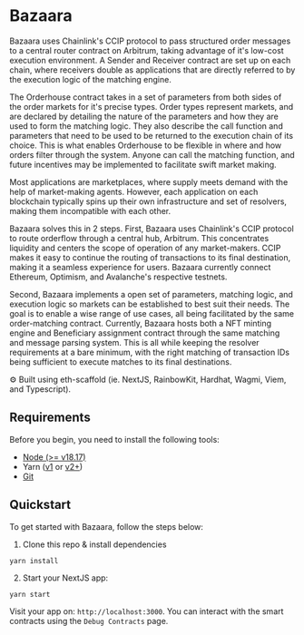 # Bazaara

Bazaara uses Chainlink's CCIP protocol to pass structured order messages to a central router contract on Arbitrum, taking advantage of it's low-cost execution environment. A Sender and Receiver contract are set up on each chain, where receivers double as applications that are directly referred to by the execution logic of the matching engine. 

The Orderhouse contract takes in a set of parameters from both sides of the order markets for it's precise types. Order types represent markets, and are declared by detailing the nature of the parameters and how they are used to form the matching logic. They also describe the call function and parameters that need to be used to be returned to the execution chain of its choice. This is what enables Orderhouse to be flexible in where and how orders filter through the system. Anyone can call the matching function, and future incentives may be implemented to facilitate swift market making. 

Most applications are marketplaces, where supply meets demand with the help of market-making agents. However, each application on each blockchain typically spins up their own infrastructure and set of resolvers, making them incompatible with each other. 

Bazaara solves this in 2 steps. First, Bazaara uses Chainlink's CCIP protocol to route orderflow through a central hub, Arbitrum. This concentrates liquidity and centers the scope of operation of any market-makers. CCIP makes it easy to continue the routing of transactions to its final destination, making it a seamless experience for users. Bazaara currently connect Ethereum, Optimism, and Avalanche's respective testnets. 

Second, Bazaara implements a open set of parameters, matching logic, and execution logic so markets can be established to best suit their needs. The goal is to enable a wise range of use cases, all being facilitated by the same order-matching contract. Currently, Bazaara hosts both a NFT minting engine and Beneficiary assignment contract through the same matching and message parsing system. This is all while keeping the resolver requirements at a bare minimum, with the right matching of transaction IDs being sufficient to execute matches to its final destinations. 

⚙️ Built using eth-scaffold (ie. NextJS, RainbowKit, Hardhat, Wagmi, Viem, and Typescript).

## Requirements

Before you begin, you need to install the following tools:

- [Node (>= v18.17)](https://nodejs.org/en/download/)
- Yarn ([v1](https://classic.yarnpkg.com/en/docs/install/) or [v2+](https://yarnpkg.com/getting-started/install))
- [Git](https://git-scm.com/downloads)

## Quickstart

To get started with Bazaara, follow the steps below:

1. Clone this repo & install dependencies

```
yarn install
```

2. Start your NextJS app:

```
yarn start
```

Visit your app on: `http://localhost:3000`. You can interact with the smart contracts using the `Debug Contracts` page. 
